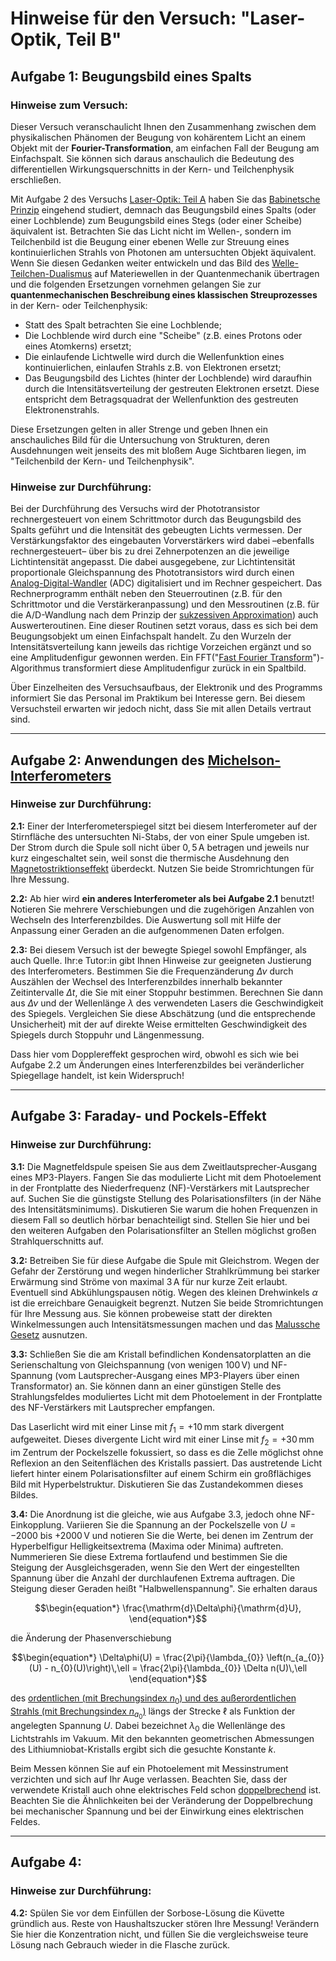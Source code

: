 # Hinweise für den Versuch: "Laser-Optik, Teil B" 

##  Aufgabe 1: Beugungsbild eines Spalts

### Hinweise zum Versuch:

Dieser Versuch veranschaulicht Ihnen den Zusammenhang zwischen dem physikalischen Phänomen der Beugung von kohärentem Licht an einem Objekt mit der **Fourier-Transformation**, am einfachen Fall der Beugung am Einfachspalt. Sie können sich daraus anschaulich die Bedeutung des differentiellen Wirkungsquerschnitts in der Kern- und Teilchenphysik erschließen.

Mit Aufgabe 2 des Versuchs [Laser-Optik: Teil A](https://git.scc.kit.edu/etp-lehre/p2-for-students/-/tree/main/Laser-Optik_Teil_A) haben Sie das [Babinetsche Prinzip](https://de.wikipedia.org/wiki/Babinetsches_Prinzip) eingehend studiert, demnach das Beugungsbild eines Spalts (oder einer Lochblende) zum Beugungsbild eines Stegs (oder einer Scheibe) äquivalent ist. Betrachten Sie das Licht nicht im Wellen-, sondern im Teilchenbild ist die Beugung einer ebenen Welle zur Streuung eines kontinuierlichen Strahls von Photonen am untersuchten Objekt äquivalent. Wenn Sie diesen Gedanken weiter entwickeln und das Bild des [Welle-Teilchen-Dualismus](https://de.wikipedia.org/wiki/Welle-Teilchen-Dualismus) auf Materiewellen in der Quantenmechanik übertragen und die folgenden Ersetzungen vornehmen gelangen Sie zur **quantenmechanischen Beschreibung eines klassischen Streuprozesses** in der Kern- oder Teilchenphysik: 

- Statt des Spalt betrachten Sie eine Lochblende; 
- Die Lochblende wird durch eine "Scheibe" (z.B. eines Protons oder eines Atomkerns) ersetzt; 
- Die einlaufende Lichtwelle wird durch die Wellenfunktion eines kontinuierlichen,  einlaufen Strahls z.B. von Elektronen ersetzt;
- Das Beugungsbild des Lichtes (hinter der Lochblende) wird daraufhin durch die Intensitätsverteilung der gestreuten Elektronen ersetzt. Diese entspricht dem Betragsquadrat der Wellenfunktion des gestreuten Elektronenstrahls. 

Diese Ersetzungen gelten in aller Strenge und geben Ihnen ein anschauliches Bild für die Untersuchung von Strukturen, deren Ausdehnungen weit jenseits des mit bloßem Auge Sichtbaren liegen, im "Teilchenbild der Kern- und Teilchenphysik".  

### Hinweise zur Durchführung:

Bei der Durchführung des Versuchs wird der Phototransistor rechnergesteuert von einem Schrittmotor durch das Beugungsbild des Spalts geführt und die Intensität des gebeugten Lichts vermessen. Der Verstärkungsfaktor des eingebauten Vorverstärkers wird dabei –ebenfalls rechnergesteuert– über bis zu drei Zehnerpotenzen an die jeweilige Lichtintensität angepasst. Die dabei ausgegebene, zur Lichtintensität proportionale Gleichspannung des Phototransistors wird durch einen [Analog-Digital-Wandler](https://de.wikipedia.org/wiki/Analog-Digital-Umsetzer) (ADC) digitalisiert und im Rechner gespeichert. Das Rechnerprogramm enthält neben den Steuerroutinen (z.B. für den Schrittmotor und die Verstärkeranpassung) und den Messroutinen (z.B. für die A/D-Wandlung nach dem Prinzip der [sukzessiven Approximation](https://de.wikipedia.org/wiki/Analog-Digital-Umsetzer#Sukzessive_Approximation)) auch Auswerteroutinen. Eine dieser Routinen setzt voraus, dass es sich bei dem Beugungsobjekt um einen Einfachspalt handelt. Zu den Wurzeln der Intensitätsverteilung kann jeweils das richtige Vorzeichen ergänzt und so eine Amplitudenfigur gewonnen werden. Ein FFT("[Fast Fourier Transform](https://de.wikipedia.org/wiki/Schnelle_Fourier-Transformation)")-Algorithmus transformiert diese Amplitudenfigur zurück in ein Spaltbild. 

Über Einzelheiten des Versuchsaufbaus, der Elektronik und des Programms informiert Sie das Personal im Praktikum bei Interesse gern. Bei diesem Versuchsteil erwarten wir jedoch nicht, dass Sie mit allen Details vertraut sind.



---

## Aufgabe 2:  Anwendungen des [Michelson-Interferometers](https://en.wikipedia.org/wiki/Michelson_interferometer)

### Hinweise zur Durchführung:

**2.1:** Einer der Interferometerspiegel sitzt bei diesem Interferometer auf der Stirnfläche des untersuchten $\mathrm{Ni}$-Stabs, der von einer Spule umgeben ist. Der Strom durch die Spule soll nicht über $0,5\,\mathrm{A}$ betragen und jeweils nur kurz eingeschaltet sein, weil sonst die thermische Ausdehnung den [Magnetostriktionseffekt](https://de.wikipedia.org/wiki/Magnetostriktion) überdeckt. Nutzen Sie beide Stromrichtungen für Ihre Messung.

**2.2:** Ab hier wird **ein anderes Interferometer als bei Aufgabe 2.1** benutzt! Notieren Sie mehrere Verschiebungen und die zugehörigen Anzahlen von Wechseln des Interferenzbildes. Die Auswertung soll mit Hilfe der Anpassung einer Geraden an die aufgenommenen Daten erfolgen. 

**2.3:** Bei diesem Versuch ist der bewegte Spiegel sowohl Empfänger, als auch Quelle. Ihr:e Tutor:in gibt Ihnen Hinweise zur geeigneten Justierung des Interferometers. Bestimmen Sie die Frequenzänderung $\Delta \nu$ durch Auszählen der Wechsel des Interferenzbildes innerhalb bekannter Zeitintervalle $\Delta t$, die Sie mit einer Stoppuhr bestimmen. Berechnen Sie dann aus $\Delta \nu$ und der Wellenlänge $\lambda$ des verwendeten Lasers die Geschwindigkeit des Spiegels. Vergleichen Sie diese Abschätzung (und die entsprechende Unsicherheit) mit der auf direkte Weise ermittelten Geschwindigkeit des Spiegels durch Stoppuhr und Längenmessung. 

Dass hier vom Dopplereffekt gesprochen wird, obwohl es sich wie bei Aufgabe 2.2 um Änderungen eines Interferenzbildes bei veränderlicher Spiegellage handelt, ist kein Widerspruch!

---

## Aufgabe 3: Faraday- und Pockels-Effekt
### Hinweise zur Durchführung:

**3.1:** Die Magnetfeldspule speisen Sie aus dem Zweitlautsprecher-Ausgang eines MP3-Players. Fangen Sie das modulierte Licht mit dem Photoelement in der Frontplatte des Niederfrequenz (NF)-Verstärkers mit Lautsprecher auf. Suchen Sie die günstigste Stellung des Polarisationsfilters (in der Nähe des Intensitätsminimums). Diskutieren Sie warum die hohen Frequenzen in diesem Fall so deutlich hörbar benachteiligt sind. Stellen Sie hier und bei den weiteren Aufgaben den Polarisationsfilter an Stellen möglichst großen Strahlquerschnitts auf.

**3.2:** Betreiben Sie für diese Aufgabe die Spule mit Gleichstrom. Wegen der Gefahr der Zerstörung und wegen hinderlicher Strahlkrümmung bei starker Erwärmung sind Ströme von maximal $3\,\mathrm{A}$ für nur kurze Zeit erlaubt. Eventuell sind Abkühlungspausen nötig. Wegen des kleinen Drehwinkels $\alpha$ ist die erreichbare Genauigkeit begrenzt. Nutzen Sie beide Stromrichtungen für Ihre Messung aus. Sie können probeweise statt der direkten Winkelmessungen auch Intensitätsmessungen machen und das [Malussche Gesetz](https://de.wikipedia.org/wiki/Gesetz_von_Malus) ausnutzen.

**3.3:**  Schließen Sie die am Kristall befindlichen Kondensatorplatten an die Serienschaltung von Gleichspannung (von wenigen $100\,\mathrm{V}$) und NF-Spannung (vom Lautsprecher-Ausgang eines MP3-Players über einen Transformator) an. Sie können dann an einer günstigen Stelle des Strahlungsfeldes moduliertes Licht mit dem Photoelement in der Frontplatte des NF-Verstärkers mit Lautsprecher empfangen. 

Das Laserlicht wird mit einer Linse mit $f_{1}=+10\,\mathrm{mm}$ stark divergent aufgeweitet. Dieses divergente Licht wird mit einer Linse mit $f_{2}=+30\,\mathrm{mm}$ im Zentrum der Pockelszelle fokussiert, so dass es die Zelle möglichst ohne Reflexion an den Seitenflächen des Kristalls passiert. Das austretende Licht liefert hinter einem Polarisationsfilter auf einem Schirm ein großflächiges Bild mit Hyperbelstruktur. Diskutieren Sie das Zustandekommen dieses Bildes.

**3.4:** Die Anordnung ist die gleiche, wie aus Aufgabe 3.3, jedoch ohne NF-Einkopplung. Variieren Sie die Spannung an der Pockelszelle von $U=-2000$ bis $+2000\,\mathrm{V}$ und notieren Sie die Werte, bei denen im Zentrum der Hyperbelfigur Helligkeitsextrema (Maxima oder Minima) auftreten. Nummerieren Sie diese Extrema fortlaufend und bestimmen Sie die Steigung der Ausgleichsgeraden, wenn Sie den Wert der eingestellten Spannung über die Anzahl der durchlaufenen Extrema auftragen. Die Steigung dieser Geraden heißt "Halbwellenspannung". Sie erhalten daraus 

```math
\begin{equation*}
\frac{\mathrm{d}\Delta\phi}{\mathrm{d}U},
\end{equation*}
```


die Änderung der Phasenverschiebung  

```math
\begin{equation*}
\Delta\phi(U) = \frac{2\pi}{\lambda_{0}} \left(n_{a_{0}}(U) - n_{0}(U)\right)\,\ell = \frac{2\pi}{\lambda_{0}} \Delta n(U)\,\ell
\end{equation*}
```

des [ordentlichen (mit Brechungsindex $n_{0}$) und des außerordentlichen Strahls (mit Brechungsindex $n_{a_{0}}$)](https://de.wikipedia.org/wiki/Doppelbrechung#Ordentlicher_und_au%C3%9Ferordentlicher_Strahl) längs der Strecke $\ell$ als Funktion der angelegten Spannung $U$. Dabei bezeichnet $\lambda_{0}$ die Wellenlänge des Lichtstrahls im Vakuum. Mit den bekannten geometrischen Abmessungen des Lithiumniobat-Kristalls ergibt sich die gesuchte Konstante $k$. 

Beim Messen können Sie auf ein Photoelement mit Messinstrument verzichten und sich auf Ihr Auge verlassen. Beachten Sie, dass der verwendete Kristall auch ohne elektrisches Feld schon [doppelbrechend](https://de.wikipedia.org/wiki/Doppelbrechung) ist. Beachten Sie die Ähnlichkeiten bei der Veränderung der Doppelbrechung bei mechanischer Spannung und bei der Einwirkung eines elektrischen Feldes.


---

## Aufgabe 4: 

### Hinweise zur Durchführung:

**4.2:** Spülen Sie vor dem Einfüllen der Sorbose-Lösung die Küvette gründlich aus. Reste von Haushaltszucker stören Ihre Messung! Verändern Sie hier die Konzentration nicht, und füllen Sie die vergleichsweise teure Lösung nach Gebrauch wieder in die Flasche zurück.
